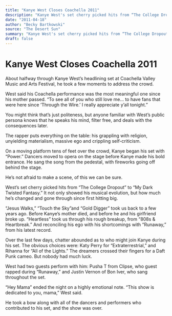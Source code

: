 ```yaml
---
title: "Kanye West Closes Coachella 2011"
description: "Kanye West's set cherry picked hits from “The College Dropout” to “My Dark Twisted Fantasy”. “Heartless” took us through his rough breakup, from “808s & Heartbreak” and reconciling his ego with his sh..."
date: "2011-04-18"
author: "Becky Bartkowski"
source: "The Desert Sun"
summary: "Kanye West's set cherry picked hits from “The College Dropout” to “My Dark Twisted Fantasy”. “Heartless” took us through his rough breakup, from “808s & Heartbreak” and reconciling his ego with his shortcomings with “Runaway” from his latest record."
draft: false
---
```


# Kanye West Closes Coachella 2011

About halfway through Kanye West’s headlining set at Coachella Valley Music and Arts Festival, he took a few moments to address the crowd.

West said his Coachella performance was the most meaningful one since his mother passed. “To see all of you who still love me... to have fans that were here since ‘Through the Wire.’ I really appreciate y’all tonight.”

You might think that’s just politeness, but anyone familiar with West’s public persona knows that he speaks his mind, filter free, and deals with the consequences later.

The rapper puts everything on the table: his grappling with religion, unyielding materialism, massive ego and crippling self-criticism.

On a moving platform tens of feet over the crowd, Kanye began his set with “Power.” Dancers moved to opera on the stage before Kanye made his bold entrance. He sang the song from the pedestal, with fireworks going off behind the stage.

He’s not afraid to make a scene, of this we can be sure.

West’s set cherry picked hits from “The College Dropout” to “My Dark Twisted Fantasy.” It not only showed his musical evolution, but how much he’s changed and gone through since first hitting big.

“Jesus Walks,” “Touch the Sky”and “Gold Digger” took us back to a few years ago. Before Kanye’s mother died, and before he and his girlfriend broke up. “Heartless” took us through his rough breakup, from “808s & Heartbreak.” And reconciling his ego with his shortcomings with “Runaway,” from his latest record.

Over the last few days, chatter abounded as to who might join Kanye during his set. The obvious choices were: Katy Perry for “Extraterrestrial,” and Rihanna for “All of the Lights.” The dreamers crossed their fingers for a Daft Punk cameo. But nobody had much luck.

West had two guests perform with him: Pusha T from Clipse, who guest rapped during “Runaway,” and Justin Vernon of Bon Iver, who sang throughout the set.

“Hey Mama” ended the night on a highly emotional note. “This show is dedicated to you, mama,” West said.

He took a bow along with all of the dancers and performers who contributed to his set, and the show was over.
